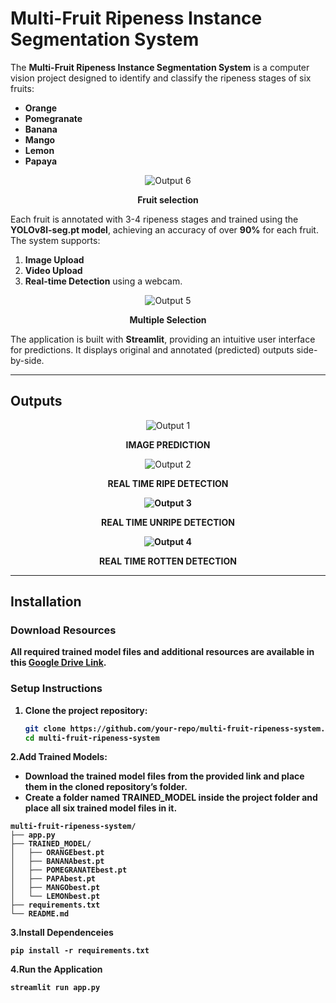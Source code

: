 # Multi-Fruit Ripeness Instance Segmentation System

The **Multi-Fruit Ripeness Instance Segmentation System** is a computer vision project designed to identify and classify the ripeness stages of six fruits:  
- **Orange**  
- **Pomegranate**  
- **Banana**  
- **Mango**  
- **Lemon**  
- **Papaya**

<div align="center">
    <img src="DEMO/demoimg3.png" alt="Output 6">
    <p><strong>Fruit selection </strong></p>
</div>

Each fruit is annotated with 3-4 ripeness stages and trained using the **YOLOv8l-seg.pt model**, achieving an accuracy of over **90%** for each fruit. The system supports:  
1. **Image Upload**  
2. **Video Upload**  
3. **Real-time Detection** using a webcam.  

<div align="center">
    <img src="DEMO/demoimg1.png" alt="Output 5">
    <p><strong>Multiple Selection </strong></p>
</div>

The application is built with **Streamlit**, providing an intuitive user interface for predictions. It displays original and annotated (predicted) outputs side-by-side.

---

## Outputs

<div align="center">
    <img src="DEMO/GIF1.gif" alt="Output 1">
    <p><strong>IMAGE PREDICTION </strong></p>
</div>

<div align="center">
    <img src="DEMO/GIF3.gif" alt="Output 2">
    <p><strong>REAL TIME RIPE DETECTION</p>
</div>

<div align="center">
    <img src="DEMO/GIF2.gif" alt="Output 3">
    <p>REAL TIME UNRIPE DETECTION</p>
</div>

<div align="center">
    <img src="DEMO/GIF4.gif" alt="Output 4">
    <p>REAL TIME ROTTEN DETECTION</p>
</div>

---

## Installation

### Download Resources
All required trained model files and additional resources are available in this [Google Drive Link](#).

### Setup Instructions
1. Clone the project repository:
   ```bash
   git clone https://github.com/your-repo/multi-fruit-ripeness-system.git
   cd multi-fruit-ripeness-system
   ```
2.Add Trained Models:

- **Download the trained model files from the provided link and place them in the cloned repository’s folder.**
- **Create a folder named TRAINED_MODEL inside the project folder and place all six trained model files in it.**
```
multi-fruit-ripeness-system/
├── app.py                  
├── TRAINED_MODEL/          
│   ├── ORANGEbest.pt           
│   ├── BANANAbest.pt          
│   ├── POMEGRANATEbest.pt        
│   ├── PAPAbest.pt       
│   ├── MANGObest.pt      
│   └── LEMONbest.pt        
├── requirements.txt        
└── README.md               
```
3.Install Dependenceies
```
pip install -r requirements.txt
```
4.Run the Application
```
streamlit run app.py
```
